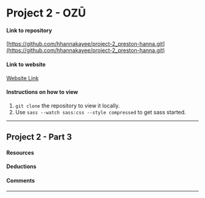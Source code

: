 # Project 2 - OZŪ

#### Link to repository
[https://github.com/hhannakayee/project-2_preston-hanna.git](https://github.com/hhannakayee/project-2_preston-hanna.git)

#### Link to website
[Website Link](www.thisisyourwebsite.com)
<!-- Edit this for Project 2 - Part 3 -->

#### Instructions on how to view
1. `git clone` the repository to view it locally.
2. Use `sass --watch sass:css --style compressed` to get sass started.

---

## Project 2 - Part 3

#### Resources

#### Deductions

#### Comments

---
